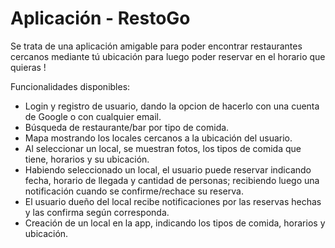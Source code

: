 # Aplicación - RestoGo

Se trata de una aplicación amigable para poder encontrar restaurantes cercanos mediante tú ubicación para luego poder reservar en el horario que quieras !

Funcionalidades disponibles:

* Login y registro de usuario, dando la opcion de hacerlo con una cuenta de Google o con cualquier email.
* Búsqueda de restaurante/bar por tipo de comida.
* Mapa mostrando los locales cercanos a la ubicación del usuario.
* Al seleccionar un local, se muestran fotos, los tipos de comida que tiene, horarios y su ubicación.
* Habiendo seleccionado un local, el usuario puede reservar indicando fecha, horario de llegada y cantidad de personas; recibiendo luego una notificación cuando se confirme/rechace su reserva.
* El usuario dueño del local recibe notificaciones por las reservas hechas y las confirma según corresponda.
* Creación de un local en la app, indicando los tipos de comida, horarios y ubicación.
